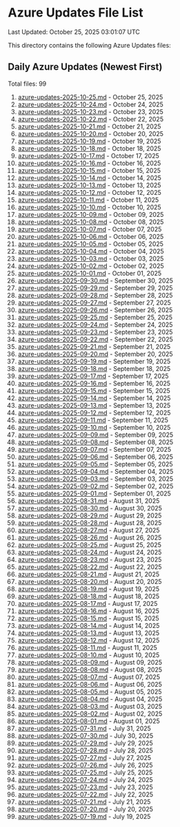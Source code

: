 # Azure Updates File List

Last Updated: October 25, 2025 03:01:07 UTC

This directory contains the following Azure Updates files:

## Daily Azure Updates (Newest First)

Total files: 99

1. [azure-updates-2025-10-25.md](./azure-updates-2025-10-25.md) - October 25, 2025
2. [azure-updates-2025-10-24.md](./azure-updates-2025-10-24.md) - October 24, 2025
3. [azure-updates-2025-10-23.md](./azure-updates-2025-10-23.md) - October 23, 2025
4. [azure-updates-2025-10-22.md](./azure-updates-2025-10-22.md) - October 22, 2025
5. [azure-updates-2025-10-21.md](./azure-updates-2025-10-21.md) - October 21, 2025
6. [azure-updates-2025-10-20.md](./azure-updates-2025-10-20.md) - October 20, 2025
7. [azure-updates-2025-10-19.md](./azure-updates-2025-10-19.md) - October 19, 2025
8. [azure-updates-2025-10-18.md](./azure-updates-2025-10-18.md) - October 18, 2025
9. [azure-updates-2025-10-17.md](./azure-updates-2025-10-17.md) - October 17, 2025
10. [azure-updates-2025-10-16.md](./azure-updates-2025-10-16.md) - October 16, 2025
11. [azure-updates-2025-10-15.md](./azure-updates-2025-10-15.md) - October 15, 2025
12. [azure-updates-2025-10-14.md](./azure-updates-2025-10-14.md) - October 14, 2025
13. [azure-updates-2025-10-13.md](./azure-updates-2025-10-13.md) - October 13, 2025
14. [azure-updates-2025-10-12.md](./azure-updates-2025-10-12.md) - October 12, 2025
15. [azure-updates-2025-10-11.md](./azure-updates-2025-10-11.md) - October 11, 2025
16. [azure-updates-2025-10-10.md](./azure-updates-2025-10-10.md) - October 10, 2025
17. [azure-updates-2025-10-09.md](./azure-updates-2025-10-09.md) - October 09, 2025
18. [azure-updates-2025-10-08.md](./azure-updates-2025-10-08.md) - October 08, 2025
19. [azure-updates-2025-10-07.md](./azure-updates-2025-10-07.md) - October 07, 2025
20. [azure-updates-2025-10-06.md](./azure-updates-2025-10-06.md) - October 06, 2025
21. [azure-updates-2025-10-05.md](./azure-updates-2025-10-05.md) - October 05, 2025
22. [azure-updates-2025-10-04.md](./azure-updates-2025-10-04.md) - October 04, 2025
23. [azure-updates-2025-10-03.md](./azure-updates-2025-10-03.md) - October 03, 2025
24. [azure-updates-2025-10-02.md](./azure-updates-2025-10-02.md) - October 02, 2025
25. [azure-updates-2025-10-01.md](./azure-updates-2025-10-01.md) - October 01, 2025
26. [azure-updates-2025-09-30.md](./azure-updates-2025-09-30.md) - September 30, 2025
27. [azure-updates-2025-09-29.md](./azure-updates-2025-09-29.md) - September 29, 2025
28. [azure-updates-2025-09-28.md](./azure-updates-2025-09-28.md) - September 28, 2025
29. [azure-updates-2025-09-27.md](./azure-updates-2025-09-27.md) - September 27, 2025
30. [azure-updates-2025-09-26.md](./azure-updates-2025-09-26.md) - September 26, 2025
31. [azure-updates-2025-09-25.md](./azure-updates-2025-09-25.md) - September 25, 2025
32. [azure-updates-2025-09-24.md](./azure-updates-2025-09-24.md) - September 24, 2025
33. [azure-updates-2025-09-23.md](./azure-updates-2025-09-23.md) - September 23, 2025
34. [azure-updates-2025-09-22.md](./azure-updates-2025-09-22.md) - September 22, 2025
35. [azure-updates-2025-09-21.md](./azure-updates-2025-09-21.md) - September 21, 2025
36. [azure-updates-2025-09-20.md](./azure-updates-2025-09-20.md) - September 20, 2025
37. [azure-updates-2025-09-19.md](./azure-updates-2025-09-19.md) - September 19, 2025
38. [azure-updates-2025-09-18.md](./azure-updates-2025-09-18.md) - September 18, 2025
39. [azure-updates-2025-09-17.md](./azure-updates-2025-09-17.md) - September 17, 2025
40. [azure-updates-2025-09-16.md](./azure-updates-2025-09-16.md) - September 16, 2025
41. [azure-updates-2025-09-15.md](./azure-updates-2025-09-15.md) - September 15, 2025
42. [azure-updates-2025-09-14.md](./azure-updates-2025-09-14.md) - September 14, 2025
43. [azure-updates-2025-09-13.md](./azure-updates-2025-09-13.md) - September 13, 2025
44. [azure-updates-2025-09-12.md](./azure-updates-2025-09-12.md) - September 12, 2025
45. [azure-updates-2025-09-11.md](./azure-updates-2025-09-11.md) - September 11, 2025
46. [azure-updates-2025-09-10.md](./azure-updates-2025-09-10.md) - September 10, 2025
47. [azure-updates-2025-09-09.md](./azure-updates-2025-09-09.md) - September 09, 2025
48. [azure-updates-2025-09-08.md](./azure-updates-2025-09-08.md) - September 08, 2025
49. [azure-updates-2025-09-07.md](./azure-updates-2025-09-07.md) - September 07, 2025
50. [azure-updates-2025-09-06.md](./azure-updates-2025-09-06.md) - September 06, 2025
51. [azure-updates-2025-09-05.md](./azure-updates-2025-09-05.md) - September 05, 2025
52. [azure-updates-2025-09-04.md](./azure-updates-2025-09-04.md) - September 04, 2025
53. [azure-updates-2025-09-03.md](./azure-updates-2025-09-03.md) - September 03, 2025
54. [azure-updates-2025-09-02.md](./azure-updates-2025-09-02.md) - September 02, 2025
55. [azure-updates-2025-09-01.md](./azure-updates-2025-09-01.md) - September 01, 2025
56. [azure-updates-2025-08-31.md](./azure-updates-2025-08-31.md) - August 31, 2025
57. [azure-updates-2025-08-30.md](./azure-updates-2025-08-30.md) - August 30, 2025
58. [azure-updates-2025-08-29.md](./azure-updates-2025-08-29.md) - August 29, 2025
59. [azure-updates-2025-08-28.md](./azure-updates-2025-08-28.md) - August 28, 2025
60. [azure-updates-2025-08-27.md](./azure-updates-2025-08-27.md) - August 27, 2025
61. [azure-updates-2025-08-26.md](./azure-updates-2025-08-26.md) - August 26, 2025
62. [azure-updates-2025-08-25.md](./azure-updates-2025-08-25.md) - August 25, 2025
63. [azure-updates-2025-08-24.md](./azure-updates-2025-08-24.md) - August 24, 2025
64. [azure-updates-2025-08-23.md](./azure-updates-2025-08-23.md) - August 23, 2025
65. [azure-updates-2025-08-22.md](./azure-updates-2025-08-22.md) - August 22, 2025
66. [azure-updates-2025-08-21.md](./azure-updates-2025-08-21.md) - August 21, 2025
67. [azure-updates-2025-08-20.md](./azure-updates-2025-08-20.md) - August 20, 2025
68. [azure-updates-2025-08-19.md](./azure-updates-2025-08-19.md) - August 19, 2025
69. [azure-updates-2025-08-18.md](./azure-updates-2025-08-18.md) - August 18, 2025
70. [azure-updates-2025-08-17.md](./azure-updates-2025-08-17.md) - August 17, 2025
71. [azure-updates-2025-08-16.md](./azure-updates-2025-08-16.md) - August 16, 2025
72. [azure-updates-2025-08-15.md](./azure-updates-2025-08-15.md) - August 15, 2025
73. [azure-updates-2025-08-14.md](./azure-updates-2025-08-14.md) - August 14, 2025
74. [azure-updates-2025-08-13.md](./azure-updates-2025-08-13.md) - August 13, 2025
75. [azure-updates-2025-08-12.md](./azure-updates-2025-08-12.md) - August 12, 2025
76. [azure-updates-2025-08-11.md](./azure-updates-2025-08-11.md) - August 11, 2025
77. [azure-updates-2025-08-10.md](./azure-updates-2025-08-10.md) - August 10, 2025
78. [azure-updates-2025-08-09.md](./azure-updates-2025-08-09.md) - August 09, 2025
79. [azure-updates-2025-08-08.md](./azure-updates-2025-08-08.md) - August 08, 2025
80. [azure-updates-2025-08-07.md](./azure-updates-2025-08-07.md) - August 07, 2025
81. [azure-updates-2025-08-06.md](./azure-updates-2025-08-06.md) - August 06, 2025
82. [azure-updates-2025-08-05.md](./azure-updates-2025-08-05.md) - August 05, 2025
83. [azure-updates-2025-08-04.md](./azure-updates-2025-08-04.md) - August 04, 2025
84. [azure-updates-2025-08-03.md](./azure-updates-2025-08-03.md) - August 03, 2025
85. [azure-updates-2025-08-02.md](./azure-updates-2025-08-02.md) - August 02, 2025
86. [azure-updates-2025-08-01.md](./azure-updates-2025-08-01.md) - August 01, 2025
87. [azure-updates-2025-07-31.md](./azure-updates-2025-07-31.md) - July 31, 2025
88. [azure-updates-2025-07-30.md](./azure-updates-2025-07-30.md) - July 30, 2025
89. [azure-updates-2025-07-29.md](./azure-updates-2025-07-29.md) - July 29, 2025
90. [azure-updates-2025-07-28.md](./azure-updates-2025-07-28.md) - July 28, 2025
91. [azure-updates-2025-07-27.md](./azure-updates-2025-07-27.md) - July 27, 2025
92. [azure-updates-2025-07-26.md](./azure-updates-2025-07-26.md) - July 26, 2025
93. [azure-updates-2025-07-25.md](./azure-updates-2025-07-25.md) - July 25, 2025
94. [azure-updates-2025-07-24.md](./azure-updates-2025-07-24.md) - July 24, 2025
95. [azure-updates-2025-07-23.md](./azure-updates-2025-07-23.md) - July 23, 2025
96. [azure-updates-2025-07-22.md](./azure-updates-2025-07-22.md) - July 22, 2025
97. [azure-updates-2025-07-21.md](./azure-updates-2025-07-21.md) - July 21, 2025
98. [azure-updates-2025-07-20.md](./azure-updates-2025-07-20.md) - July 20, 2025
99. [azure-updates-2025-07-19.md](./azure-updates-2025-07-19.md) - July 19, 2025
